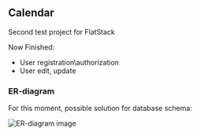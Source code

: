 ## Calendar

Second test project for FlatStack

Now Finished:

- User registration\authorization
- User edit, update

### ER-diagram

For this moment, possible solution for database schema:

![ER-diagram image](https://res.cloudinary.com/djfhtqjzs/image/upload/v1473708144/Calendar_pvcbuo.png)

